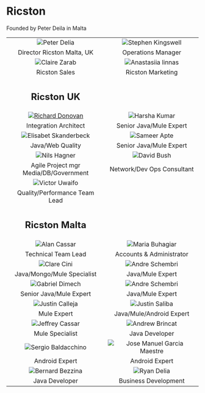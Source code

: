 <script type="application/javascript">
        // set the menu header to active
        $(function() {
             $('.active').attr("class", "");
             $('li#people').attr("class","active");
        });
</script>



# Ricston
Founded by Peter Deila in Malta

|                                  |                                    |
|:--------------------------------:|:----------------------------------:|
| ![Peter Delia](/images/team/Peter.png) | ![Stephen Kingswell](/images/team/Steve.png)  |
| Director Ricston Malta, UK | Operations Manager |
| ![Claire Zarab](/images/team/profile.png) | ![Anastasiia linnas](/images/team/profile.png) |
| Ricston Sales | Ricston Marketing | 
|     <h2>Ricston UK</h2>              |                                    |
| [![Richard Donovan](/images/team/Richard.png)](/people/richard.html) | ![Harsha Kumar](/images/team/Harsha.png) |
| Integration Architect                |                                         Senior Java/Mule Expert |
| ![Elisabet Skanderbeck](/images/team/Elisabet.png) | ![Sameer Apte](/images/team/profile.png) |
| Java/Web Quality |  Senior Java/Mule Expert |
| ![Nils Hagner](/images/team/profile.png) | ![David Bush](/images/team/profile.png) |
| Agile Project mgr <br/>Media/DB/Government | Network/Dev Ops Consultant |
| ![Victor Uwaifo](/images/team/profile.png) | |
| Quality/Performance Team Lead             | |
|       <h2>Ricston Malta</h2>              |                                    |
| ![Alan Cassar](/images/team/Alan.png)        | ![Maria Buhagiar](/images/team/Maria.png) |
| Technical Team Lead | Accounts & Administrator |
| ![Clare Cini](/images/team/Clare.png) | ![Andre Schembri](/images/team/Andre.png) |
| Java/Mongo/Mule Specialist |  Java/Mule Expert |
| ![Gabriel Dimech](/images/team/Gabe.png) | ![Andre Schembri](/images/team/Andre.png) |
|  Senior Java/Mule Expert | Java/Mule Expert |
| ![Justin Calleja](/images/team/JustinC.png) | ![Justin Saliba](/images/team/JustinS.png) |
| Mule Expert | Java/Mule/Android Expert |
| ![Jeffrey Cassar](/images/team/Jeffrey.png)  | ![Andrew Brincat](/images/team/AndrewB.png) |
| Mule Specialist | Java Developer |
| ![Sergio Baldacchino](/images/team/Sergio.png) | ![Jose Manuel Garcia Maestre](/images/team/Jose.png) |
| Android Expert | Android Expert |
| ![Bernard Bezzina](/images/team/BernardB.png) | ![Ryan Delia](/images/team/Ryan.png) |
| Java Developer | Business Development |



